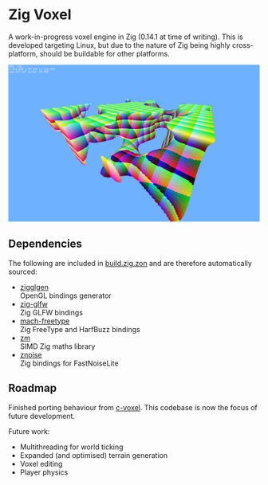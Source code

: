 # Zig Voxel

A work-in-progress voxel engine in Zig (0.14.1 at time of writing). This is developed targeting Linux, but due to the nature of Zig being highly cross-platform, should be buildable for other platforms.

![Current Progress](images/13-08-2025.png)

## Dependencies
The following are included in [build.zig.zon](./build.zig.zon) and are therefore automatically sourced:

- [zigglgen](https://github.com/castholm/zigglgen)  
OpenGL bindings generator
- [zig-glfw](https://github.com/falsepattern/zig-glfw)  
Zig GLFW bindings
- [mach-freetype](https://github.com/hexops/mach-freetype)  
Zig FreeType and HarfBuzz bindings
- [zm](https://github.com/griush/zm)  
SIMD Zig maths library
- [znoise](https://github.com/zig-gamedev/znoise?tab=readme-ov-file)  
Zig bindings for FastNoiseLite

## Roadmap
Finished porting behaviour from [c-voxel](https://github.com/Samuel-Horner/c-voxel). This codebase is now the focus of future development.

Future work:
- Multithreading for world ticking
- Expanded (and optimised) terrain generation
- Voxel editing
- Player physics
